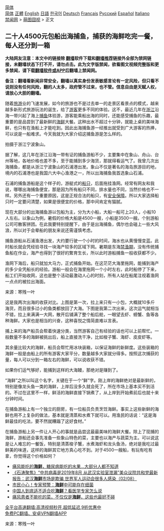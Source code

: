  <!-- 面包屑导航 --> <div class="breadcrumb"><!-- GTranslate: https://gtranslate.io/ -->  <div class="switcher notranslate">  <div class="selected">  <a href="#" onclick="return false;"> 简体</a>  </div>  <div class="option">  <a href="https://www.bannedbook.org" onclick="doGTranslate('zh-CN|zh-CN');jQuery('div.switcher div.selected a').html(jQuery(this).html());return false;" title="简体中文" class="nturl selected"> 简体</a>  <a href="https://www.bannedbook.org/zh-tw/" onclick="doGTranslate('zh-CN|zh-TW');jQuery('div.switcher div.selected a').html(jQuery(this).html());return false;" title="繁體中文" class="nturl"> 正體</a>  <a href="https://www.bannedbook.org/en/" onclick="doGTranslate('zh-CN|en');jQuery('div.switcher div.selected a').html(jQuery(this).html());return false;" title="English" class="nturl"> English</a>  <a href="https://www.bannedbook.org/ja/" onclick="doGTranslate('zh-CN|ja');jQuery('div.switcher div.selected a').html(jQuery(this).html());return false;" title="日本語" class="nturl"> 日語</a>  <a href="https://www.bannedbook.org/ko/" onclick="doGTranslate('zh-CN|ko');jQuery('div.switcher div.selected a').html(jQuery(this).html());return false;" title="한국어" class="nturl"> 한국어</a>  <a href="https://www.bannedbook.org/de/" onclick="doGTranslate('zh-CN|de');jQuery('div.switcher div.selected a').html(jQuery(this).html());return false;" title="Deutsch" class="nturl"> Deutsch</a>  <a href="https://www.bannedbook.org/fr/" onclick="doGTranslate('zh-CN|fr');jQuery('div.switcher div.selected a').html(jQuery(this).html());return false;" title="Français" class="nturl"> Français</a>  <a href="https://www.bannedbook.org/ru/" onclick="doGTranslate('zh-CN|ru');jQuery('div.switcher div.selected a').html(jQuery(this).html());return false;" title="Русский" class="nturl"> Русский</a>  <a href="https://www.bannedbook.org/es/" onclick="doGTranslate('zh-CN|es');jQuery('div.switcher div.selected a').html(jQuery(this).html());return false;" title="Español" class="nturl"> Español</a>  <a href="https://www.bannedbook.org/it/" onclick="doGTranslate('zh-CN|it');jQuery('div.switcher div.selected a').html(jQuery(this).html());return false;" title="Italiano" class="nturl"> Italiano</a>  </div>  </div>      <div class='breadcrumb-sub'><!-- Breadcrumb NavXT 6.3.0 --> <a href="https://www.bannedbook.org/" class="home">禁闻网</a> &gt; <a href="https://www.bannedbook.org/bnews/funmedia/" class="category">萌图囧视</a> &gt; 正文</div></div><h2>二十人4500元包船出海捕鱼，捕获的海鲜吃完一餐，每人还分到一箱</h2> <p class="notice"><b>大陆网友注意：本文中的链接除 <a href="https://github.com/bannedbook/fanqiang" >翻墙</a>软件下载和<a href="https://github.com/killgcd/justmysocks/blob/master/README.md">翻墙推荐</a>链接外全部为禁网链接，未翻墙状态下打不开，请勿点击。此为文字版禁闻，欲看图文视频完整版和更多禁闻，请下载<a href="https://github.com/bannedbook/fanqiang">翻墙软件或APP</a>后翻墙上禁闻网。</p><p>备注：翻墙看新闻非常安全，翻墙以真实身份发表敏感言论有一定风险，但只看不说则没有任何风险，翻的人太多，政府管不过来，也不管。信息自由是天赋人权，请放心大胆的翻墙。</b></p>  <div class="entry"> <p>随着<a href="https://www.bannedbook.org/bnews/tag/%e6%97%85%e6%b8%b8/" class="st_tag internal_tag" rel="tag" title="标签 旅游 下的日志">旅游</a>业的飞速发展，如今的旅游也不是过去单一的走景区看景点的模式，越来越多新形式旅游玩法的诞生，给了<a href="https://www.bannedbook.org/bnews/tag/%E6%B8%B8%E5%AE%A2/" class="st_tag internal_tag" rel="tag" title="标签 游客 下的日志">游客</a>更多不同的体验。这不，最近几年在<a href="https://www.bannedbook.org/bnews/tag/%e6%b5%99%e6%b1%9f/" class="st_tag internal_tag" rel="tag" title="标签 浙江 下的日志">浙江</a>沿海一带兴起了海上<a href="https://www.bannedbook.org/bnews/tag/%E6%8D%95%E9%B1%BC/" class="st_tag internal_tag" rel="tag" title="标签 捕鱼 下的日志">捕鱼</a>体验游，游客能乘船出海的同时，还能感受捕鱼的乐趣，最重要的是品尝到了最新鲜的<a href="https://www.bannedbook.org/bnews/tag/%E6%B5%B7%E9%B2%9C/" class="st_tag internal_tag" rel="tag" title="标签 海鲜 下的日志">海鲜</a>大餐。这种出水不超过十分钟，就能上桌的美味海鲜，也只有在渔船上才能吃到。因此出海捕鱼游一经推出就受到广大游客的热捧，可以说是一船难求。今天我就为大家介绍这捕鱼游是怎么样的。</p> <p>拍摄于浙江宁波象山。</p> <p>据了解，这几年在浙江沿海一带有证的捕鱼游船不少，主要集中在象山、舟山、台州等地，各地价格也差不多，至于能捕到多少海货，那就得看运气了。我曾几次出海捕鱼，都是从浙江宁波象山的石浦港出发。象山不仅是著名的海岛旅游目的地，境内的石浦港也是我国六大中心渔港之一，所以出海捕鱼我首选象山石浦。</p> <p>石浦的捕鱼游船是这个样子的，游艇式的<a href="https://www.bannedbook.org/bnews/tag/%E8%88%B9%E5%8F%AA/" class="st_tag internal_tag" rel="tag" title="标签 船只 下的日志">船只</a>，后面拖挂渔网。经常有网友和我说，哪哪出海捕鱼便宜，那是因为所有船只不同，排水量也不同，当然价格也不一样。另外还有一个重要原因，这是正规合法的船只，有<a href="https://www.bannedbook.org/bnews/tag/%E5%AE%89%E5%85%A8%E4%BF%9D%E9%9A%9C/" class="st_tag internal_tag" rel="tag" title="标签 安全保障 下的日志">安全保障</a>。所以大家选择船只时一定要问清楚，如果是很便宜的价格，那中间肯定有猫腻。</p>  <p>现在大部分的出海捕鱼游以包船为主，分为大小船，大船一船可上20人，小船10人左右。以象山为例，暑假的价格大船是4500一艘，小船是3500一艘。个别游船公司可散客拼团。在此我要特别提醒下，由于是出海捕鱼，偶尔也会碰上一些大风浪，所以对于会晕船的朋友来说还需谨慎考虑。</p> <p>捕鱼游船从石浦渔港出发，大约要行驶一个小时的时间，海水也从黄慢慢变蓝。此时船长就会凭经验寻找一块海产较多的区域下网。暑期是东海<a href="https://www.bannedbook.org/bnews/tag/%E7%A6%81%E6%B8%94%E6%9C%9F/" class="st_tag internal_tag" rel="tag" title="标签 禁渔期 下的日志">禁渔期</a>，没有传统捕鱼船在作业，海产也得到了很好的繁育生长，所以此时游船捕鱼一般收获都不少。</p> <p>渔网下海后，船只就加大马力，正式捕鱼开始。在这茫茫大海里拖网，能捕到海产的多少全凭船长的经验。游船一般会在海里拖网一个小时左右，此时船停了下来，船工们开始收网，这也是整个活动最激动人心的时刻，所有人站在船尾注视着渔网一点点的被拉出海面。</p> <p></p>  <p> 来源：寒残一叶 </p> <p>这是我两次出海的收获对比。上图是第一次，拉上来只有一小包，大概就10多斤海货，而且很多过小的鱼类都放回了大海。下图是我第二次出来，这次运气就相当不错，拉上来满满一大网，散开后铺满了整个船后舱，一眼望去虾、螃蟹、鱼等各种海鲜。大家也是相当的兴奋，这种喜悦之情简直难以言表。</p> <p>捕上来的海产船员会帮着快速分类，当然游客自己有经验的话也可以上前帮忙。一般数量不多的海鲜被挑出后，船上直接洗干净，比如梭子蟹、海虾、皮皮虾等。</p> <p>其余量比较大的海鲜，船员会帮忙用冰块装箱，以保证海鲜的新鲜度。这些装箱的海鲜一般是由船上的所有游客大家平分，数量越多大家就分得多。按照这次捕获的量，每人可以分到一箱左右的海鲜，可以说收获不错。</p>  <p>如果你们运气够好，能捕到这样的大海鳗，那绝对是赚到了。</p> <p>&ldquo;海鲜&rdquo;之所以叫这个名字，关键在于一个&ldquo;鲜&rdquo;字。刚上岸的海鲜绝对是最新鲜的，特别是像龙头鱼一类的海鲜，上岸后没多久就会死了，所在市场上基本买不到活的。不过在这里不一样，鲜活的海鲜直接下锅煮了，从上岸到开始煮前后也就十来分钟时间。</p> <p>在捕鱼游船上有一个独立的厨房，有一位船员负责烹饪海鲜。事实上这些新鲜的海鲜也用不上复杂的做法，基本就是清蒸和水煮下就可以。用渔民的话说：&ldquo;这是海鲜最佳的吃法，要不然就糟蹋了这好食材。&rdquo;</p> <p>在捕鱼游船上另一件让人开心的事就是品尝这最最美味的海鲜大餐。除上了现捕的海鲜，游船还会事先准备一些象山特色的菜，主要也以海产与蔬菜为主。可以说这是让人难忘的一餐饭，特别是清蒸梭子蟹，水煮海虾和龙头鱼汤，绝对是我吃过最鲜美的味道，这样的海鲜其它地方真心吃不到。对于4500一艘船，有玩有吃有拿，你觉得这个价格如何？</p>  <ul class='op-related-articles' title='相关阅读'> <li><a href='https://www.bannedbook.org/bnews/health/20210823/1611470.html' target='_blank'>痛风能吃的<b>海鲜</b>，糖尿病能吃的水果…大部分人都不知道</a></li> <li><a href='https://www.bannedbook.org/bnews/bannedvideo/20210803/1599079.html' target='_blank'>《石涛聚焦》“中共病毒是2019年8月 从武汉实验室泄漏”美众议院共和党最新报告：武汉<b>海鲜</b>市场是欺骗 世界军人运动会很多人感染（02/08）</a></li> <li><a href='https://www.bannedbook.org/bnews/lifebaike/20210729/1596077.html' target='_blank'>市民小心！专家预警：<b>海鲜</b>中可能存在细菌</a></li> <li><a href='https://www.bannedbook.org/bnews/health/20210703/1579483.html' target='_blank'>中国人到底适不适合吃<b>海鲜</b>？看医学专家怎么说</a></li> <li><a href='https://www.bannedbook.org/bnews/health/20210703/1579469.html' target='_blank'>痛风患者不能吃的菜，不仅仅是<b>海鲜</b>，这些也最好不碰</a></li> </ul> <p class="texttj"> <a href="https://github.com/bannedbook/fanqiang/wiki/V2ray%E6%9C%BA%E5%9C%BA" target="_blank">全平台高速翻墙:高清视频秒开,超低延迟,9折优惠中</a><br/> <a href="https://github.com/bannedbook/fanqiang/wiki/%E7%A6%81%E9%97%BB%E7%BD%91%E5%AE%89%E5%8D%93%E7%BF%BB%E5%A2%99%E6%96%B0%E9%97%BBAPP" target="_blank">免费PC翻墙、安卓VPN翻墙APP</a></p><p> 来源：寒残一叶 </p><a name='sharetosocial'></a>  <div style="margin-bottom:5px;padding-bottom:5px;clear:both"> <div id="archive-pix-1" class="banner-ads"> <!-- AuctionX Display platform tag START --> <div id="26318x728x90x621x_ADSLOT2" clicktrack="%%CLICK_URL_ESC%%"></div> <!-- AuctionX Display platform tag END --> </div> <div id="archive-pix-2" class="banner-ads"> <!-- AuctionX Display platform tag START --> <div id="26315x300x250x621x_ADSLOT2" clicktrack="%%CLICK_URL_ESC%%"></div> <!-- AuctionX Display platform tag END --> </div> </div>  <div id="archive-pix-1" class="banner-ads"> <!-- AuctionX Display platform tag START --> <div id="26318x728x90x621x_ADSLOT3" clicktrack="%%CLICK_URL_ESC%%"></div> <!-- AuctionX Display platform tag END --> </div> </div><!--END ENTRY--> 